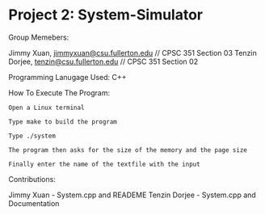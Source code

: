 #  Project 2: System-Simulator


Group Memebers:

  Jimmy Xuan, jimmyxuan@csu.fullerton.edu // CPSC 351 Section 03
  Tenzin Dorjee, tenzin@csu.fullerton.edu // CPSC 351 Section 02
  
Programming Lanugage Used: C++

How To Execute The Program:
    
    Open a Linux terminal
  
  	Type make to build the program
    
    Type ./system 
    
    The program then asks for the size of the memory and the page size
    
    Finally enter the name of the textfile with the input
    
Contributions: 

  Jimmy Xuan - System.cpp and READEME
  Tenzin Dorjee - System.cpp and Documentation 

    
